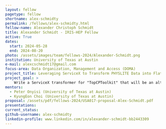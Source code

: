```yaml
---
layout: fellow
pagetype: fellow
shortname: alex-schmidty
permalink: /fellows/alex-schmidty.html
fellow-name: Alexander Christoph Schmidt
title: Alexander Schmidt - IRIS-HEP Fellow
active: True
dates:
  start: 2024-05-28
  end: 2024-08-20
photo: /assets/images/team/fellows-2024/Alexander-Schmidt.png
institution: University of Texas at Austin
e-mail: alexcschmidt17@gmail.com
focus-area: Data Organization, Management and Access (DOMA)
project_title: Leveraging ServiceX to Transform PHYSLITE Data into Flat N-tuples with Systematics
project_goal: >
    Write a ServiceX transformer for "TopCPToolkit" that will be an alternative route through which data in the PHYSLITE format can be converted into flat ntuple data with systematic uncertainties included, allowing for more comprehensive columnar analysis.
mentors:
  - Peter Onyisi (University of Texas at Austin)
  - KyungEon Choi (University of Texas at Austin)
proposal: /assets/pdf/fellows-2024/USA017-proposal-Alex-Schmidt.pdf
presentations:
current_status:
github-username: alex-schmidty
linkedin-profile: www.linkedin.com/in/alexander-schmidt-bb2443309
---
```

